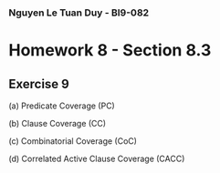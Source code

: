 ### Nguyen Le Tuan Duy - BI9-082

# Homework 8 - Section 8.3
## Exercise 9

(a) Predicate Coverage (PC)

(b) Clause Coverage (CC)

(c) Combinatorial Coverage (CoC)

(d) Correlated Active Clause Coverage (CACC)
